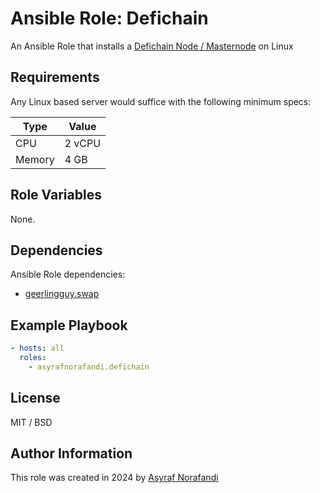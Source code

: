 # Ansible Role: Defichain

An Ansible Role that installs a [Defichain Node / Masternode](https://github.com/defich/ain) on Linux

## Requirements

Any Linux based server would suffice with the following minimum specs:

| Type   | Value  |
| ------ | ------ |
| CPU    | 2 vCPU |
| Memory | 4 GB   |

## Role Variables

None.

## Dependencies

Ansible Role dependencies:

- [geerlingguy.swap](https://github.com/geerlingguy/ansible-role-swap)

## Example Playbook

```yaml
- hosts: all
  roles:
    - asyrafnorafandi.defichain
```

## License

MIT / BSD

## Author Information

This role was created in 2024 by [Asyraf Norafandi](https://www.github.com/asyrafnorafandi)
